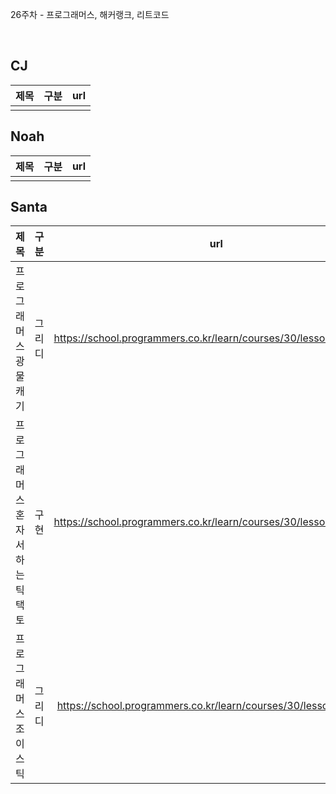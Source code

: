 26주차 - 프로그래머스, 해커랭크, 리트코드

</br>

## CJ

|제목|구분|url|
|:------:|:---:|:---:|
||||

## Noah

| 제목 | 구분 | url |
|:------:|:---:|:---:|
||||


## Santa

|제목|구분|url|
|:------:|:---:|:---:|
|프로그래머스 광물캐기|그리디|https://school.programmers.co.kr/learn/courses/30/lessons/172927|
|프로그래머스 혼자서 하는 틱택토|구현|https://school.programmers.co.kr/learn/courses/30/lessons/160585|
|프로그래머스 조이스틱|그리디|https://school.programmers.co.kr/learn/courses/30/lessons/42860|
